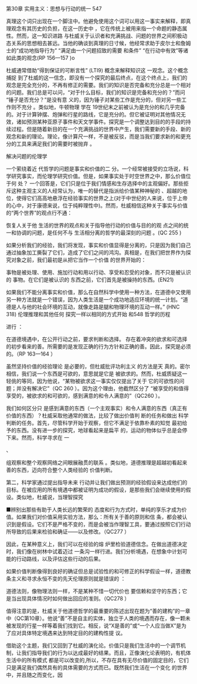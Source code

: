 第30章 实用主义：思想与行动的统一 547

真理这个词只出现在一个脚注中。他避免使用这个词可以用这一事实来解释，即真理观念有其历史的负担，在这一历史中 ，它在传统上被用来指一个命题的静态属性。然而，这一知识进路 与杜威关于认识者和充满挑战、问题的世界之间积极动态关系的思想相去甚远。当他的确谈到真理的日寸候，他经常求助于皮尔士和詹姆士的“成功地指导行为” “满足由一个问题招致的需要 和条件” “在行动中有效”等诸如此类的观念(RP 156—157 )o

杜威通常借助“得到保证的可断言性” (LTI9) 概念来解释知识这 一观念。这个概念捕捉 到了杜威的这一信念，即没有一个探究的最后终点，在这个终点上，我们的观念是完全充分的，不再有修正的需要。我们的知识是否完备和充分总是一个相对的问题。我们总是可以问，“对于什么目标，我们的知识是完备和充分的？”而问 “锤子是否充分？”是没有意 义的，因为锤子对某些工作是充分的，但对另一些工作则不充分 。类似地，牛顿物理 学在 19世纪末之前被认为是充分的和几乎完备的。对于计算钟摆、炮弹和行星的路线，它是充分的。但它被证明对其他情况无效，诸如预测某种亚原子事件和天文学事件。探究是一个调整达到目的的手段的持续过程。但是随着新目的在一个充满挑战的世界中产生，我们需要新的手段、新的观念和新的理论。理论，像计算尺一样，不是被反驳，而是当我们要求新的和更充分的工具来满足我们的需要时被抛弃 。

解决问题的伦理学

一个萦绕着近 代哲学的问题是事实和价值的二 分。一个经常被接受的立场说，科学研究事实，而伦理学研究价值。但是，如果事实处于时空世界之中，那么价值位于何 处？ 一个回答是，它们只是位于我们情感和生存选择中的主观偏好。那些拒斥这种主观主义的人经常认为，唯一的替代是指派给价值某种神秘的 、超越的地位，使得它们高高地悬浮在经验事实的世界之上(对于中世纪的人来说，位于上帝的心中，对于康德来说，位于纯粹理性中)。然而，杜威相信这种关于事实与价值的“两个世界”的观点行不通：

恢复人关于他 生活的世界的观点和关于指导他行动的价值与目的的观 点之间的统一和协调的问题，是任何不与 生活相分离的哲学的最深刻的问题 。(QC 255 )

如果分析我们的经验，我们将发现，事实和价值显得是分离的，只是因为我们自己通过抽象加工撕裂了它们，造成了它们之间的鸿沟。真相是，在我们把世界作为探究对象之前，我们最初是从把它当作一个价值 的世界开始的：

事物是被处理、使用、施加行动和用以行动、享受和忍受的对象，而不只是被认识的 事物。在它们是被认识的 东西之前，它们首先是被操持的东西。(EN21)

如果我们不能分离事实和价值，那么在自然科学中使用一种方法，在道德中又使用另一种方法就是一个错误，因为人类生活是一个成功地适应环境的统一计划。“道德是人与他的社会环境的互动，就像走路是腿和物理环境的互动一样。” (HNC  318) 伦理推理和其他任何 探究一样以相同的方式开始 和548 哲学的历程

进行 ：

在道德境遇中，在公开行动之前，要求判断和选择。 存在着冲突的欲求和可选择的初步看来的善。所需要的是发现正确的行为方针和正确的善。因此，探究是必须的。（RP 163—164 ）

虽然坚持价值的经验理论 是必要的，但杜威批评功利主义 的方法是天 真的。密尔相信，我们说一个东西是可欲的，意思就是它是 被欲求的。然而，杜威质疑这一轻佻的等同，因为他说，“某物被欲求这一事实仅仅提出了关于 它的可欲性的问题；并没有解决它”（QC 260 ）。因为这个理由，他截然区分了 “被享受的和值得享受的，被欲求的和可欲的，感到满意的和令人满意的”（QC260 ）。

我们如何区分只 是感到满意的东西（一个主观事实）和令人满意的东西（真正有价值的东西）？杜威采取他通常的做法，比较了做出价值判 断的任务和做出 科学判断的任务。首先，尽管科学开始于观察，但它不满足于依靠朴素的知觉 最初给予的东西。没有进一步的探究，地球看起来是扁平 的，运动的物体似乎总是会停下来。然而，科学寻求在 一

、

组观察和整个观察网络之间眼展融贯的联系 。类似地，道德推理是超越初看起来善的东西，迈向符合整个人类经验的 价值判断。

第二，科学家通过提出指导未来 行动并让我们做出预测的经验假设来达成他们的目标。在被应用的所有境遇中都被证明为成功的假设，是那些我们会继续使用的假设。类似地，杜威说，当理智探究

■辨别出那些有助于人类长远的繁荣的 态度和行为方式时，单纯的享乐才成为价值。如果我们对价值采用实验方法，那么：所有关于善的原则和信 条，都会被认识到是假设。它们不是严格不变的，而是会被当作理智工具，要通过按照它们行动所导致的后果来检验和确证——以及修改。（QC277 ）

因此，在某种意义上，我们可以在经验的熔 炉里检验道德信念。在做出道德决定时，我们像在树林中试着迈过 一条沟一样行进。我们分析境遇，在想象中计划可能的行动路线，以及评估这些行动的后果。

如果价值判断像得到良好的确证但总是试验性的和可修正的科学假设一样，道德教条主义和寻求永恒不变的先天伦理原则就是错误的 ：

道德法则，像物理法则一样，不是某种不惜一切代价也 要信赖和坚守的东西；它是当出现具体情况时如何做出回应的准则。（QC278  ）

值得注意的是，杜威关于他道德哲学的最重要的陈述出现在题为“善的建构”的一章中（QC第10章）。他说“善”不是自主的实体，独立于人类的境遇而存在，像一颗未被发现的行星一样等着我们找到它。相反，说“X是善的”或“一个人应当做X”是为了应对具体特定境遇来达到特定目的的建构性提 议。

借助这个主题，我们又回到了杜威的演化论。价值只是我们生活中的一个调节机制，让我们指导我们的行为以达成最好的结果。而且，正像演化论表明的，有机体生活中的所有模式 都是可以改变的,所以，不存在具有无尽价值的固定目的，它们只是满足我们偶然具有的具体需要的方式而已。既然我们生活在一个变化 的世界中，并且随之而变化，因